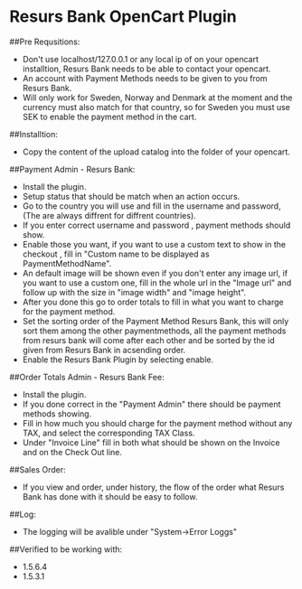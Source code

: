 Resurs Bank OpenCart Plugin
===============

##Pre Requsitions:
* Don't use localhost/127.0.0.1 or any local ip of on your opencart installtion, Resurs Bank needs to be able to contact your opencart.
* An account with Payment Methods needs to be given to you from Resurs Bank.
* Will only work for Sweden, Norway and Denmark at the moment and the currency must also match for that country, so for Sweden you must use SEK to enable the payment method in the cart.

##Installtion:
* Copy the content of the upload catalog into the folder of your opencart.


##Payment Admin - Resurs Bank: 
* Install the plugin.
* Setup status that should be match when an action occurs.
* Go to the country you will use and fill in the username and password, (The are always diffrent for diffrent countries).
* If you enter correct username and password , payment methods should show. 
* Enable those you want,  if you want to use a custom text to show in the checkout , fill in "Custom name to be displayed as PaymentMethodName".
* An default image will be shown even if you don't enter any image url, if you want to use a custom one, fill in the whole url in the "Image url" and follow up with the size in "image width" and "image height".
* After you done this go to order totals to fill in what you want to charge for the payment method.
* Set the sorting order of the Payment Method Resurs Bank, this will only sort them among the other paymentmethods, all the payment methods from resurs bank will come after each other and be sorted by the id given from Resurs Bank in acsending order.	
* Enable the Resurs Bank Plugin by selecting enable.			
		
##Order Totals Admin - Resurs Bank Fee:
* Install the plugin.
* If you done correct in the "Payment Admin" there should be payment methods showing.
* Fill in how much you should charge for the payment method without any TAX, and select the corresponding TAX Class.
* Under "Invoice Line" fill in both what should be shown on the Invoice and on the Check Out line.
	
##Sales Order:
* If you view and order, under history, the flow of the order what Resurs Bank has done with it should be easy to follow.

##Log:
* The logging will be avalible under "System->Error Loggs"
	
	
##Verified to be working with:

* 1.5.6.4
* 1.5.3.1